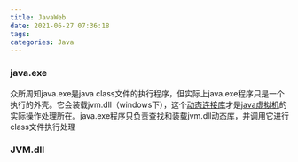 ```yaml
---
title: JavaWeb
date: 2021-06-27 07:36:18
tags:
categories: Java
---
```


###  java.exe

众所周知java.exe是java class文件的执行程序，但实际上java.exe程序只是一个执行的外壳。它会装载jvm.dll（windows下），这个[动态连接库](https://baike.baidu.com/item/动态连接库/10577642)才是[java虚拟机](https://baike.baidu.com/item/java虚拟机/6810577)的实际操作处理所在。java.exe程序只负责查找和装载jvm.dll动态库，并调用它进行class文件执行处理

### JVM.dll

